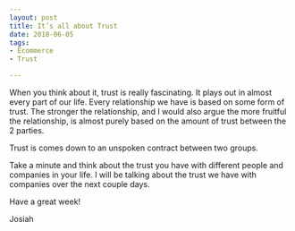```yaml
---
layout: post
title: It’s all about Trust
date: 2018-06-05
tags:
- Ecommerce
- Trust

--- 
```


When you think about it, trust is really fascinating. It plays out in almost every part of our life. Every relationship we have is based on some form of trust. The stronger the relationship, and I would also argue the more fruitful the relationship, is almost purely based on the amount of trust between the 2 parties.

Trust is comes down to an unspoken contract between two groups. 

Take a minute and think about  the trust you have with different people and companies in your life. I will be talking about the trust we have with companies over the next couple days. 

Have a great week!

Josiah




